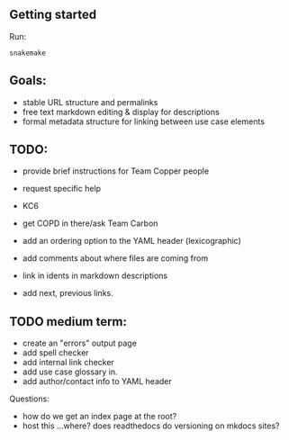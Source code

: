 ## Getting started

Run:
```
snakemake
```

## Goals:

* stable URL structure and permalinks
* free text markdown editing & display for descriptions
* formal metadata structure for linking between use case elements

## TODO:

* provide brief instructions for Team Copper people
* request specific help
* KC6
* get COPD in there/ask Team Carbon
* add an ordering option to the YAML header (lexicographic)

* add comments about where files are coming from
* link in idents in markdown descriptions
* add next, previous links.

## TODO medium term:
* create an "errors" output page
* add spell checker
* add internal link checker
* add use case glossary in.
* add author/contact info to YAML header

Questions:
* how do we get an index page at the root?
* host this ...where? does readthedocs do versioning on mkdocs sites?
